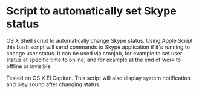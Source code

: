 # Script to automatically set Skype status


OS X Shell script to automatically change Skype status.
Using Apple Script this bash script will send commands to Skype application if it's running to change user status.
It can be used via cronjob, for example to set user status at specific time to online, and for example at the end of work to offline or invisible.

Tested on OS X El Capitan.
This script will also display system notification and play sound after changing status.

